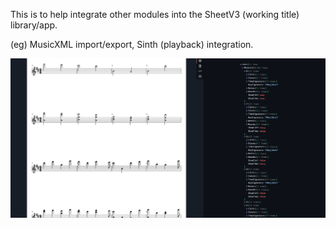 This is to help integrate other modules into the SheetV3 (working title) library/app.

(eg) MusicXML import/export, Sinth (playback) integration.

![Early Example](example1.png?raw=true "Early Example")
